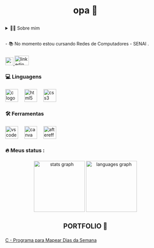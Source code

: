 
###

<h1 align="center">opa 👋</h1>

##

###

<details>
  <summary>👨‍💻 Sobre mim</summary>

  - 💬 Tenho 18 anos, atualmente moro no interior de São Paulo - Brasil, Tenho experiência com Análise de Dados e Visualização de Dados, sou novo na área mas estou cada dia mais ganhando conhecimento e evoluindo.
  
</details>

<p align="left"><br>- 📚 No momento estou cursando Redes de Computadores - SENAI .<br>

###

<div align="left">
  <a href="mailto:eliezerzx01@gmail.com"" target="_blank">
    <img src="https://img.shields.io/static/v1?message=Gmail&logo=gmail&label=&color=D14836&logoColor=white&labelColor=&style=for-the-badge" height="25" alt="gmail logo"  />  <a href="https://www.linkedin.com/in/eliezer-carvalho-4093812bb" target="_blank"> <img src="https://raw.githubusercontent.com/maurodesouza/profile-readme-generator/master/src/assets/icons/social/linkedin/default.svg" width="45" height="30" alt="linkedin logo"  />
  </a>
    
</div>

###
</div>

###

<h3 align="left">💻 Linguagens</h3>

###


<div align="left">
  <img src="https://cdn.jsdelivr.net/gh/devicons/devicon/icons/c/c-original.svg" height="40" alt="c logo"  />
  <img width="12" />
  <img src="https://cdn.jsdelivr.net/gh/devicons/devicon/icons/html5/html5-original.svg" height="40" alt="html5 logo"  />
  <img width="12" />
  <img src="https://cdn.jsdelivr.net/gh/devicons/devicon/icons/css3/css3-original.svg" height="40" alt="css3 logo"  />
</div>

###


<h3 align="left">🛠 Ferramentas</h3>

###

<div align="left">
  <img src="https://cdn.jsdelivr.net/gh/devicons/devicon/icons/vscode/vscode-original.svg" height="40" alt="vscode logo"  />
  <img width="12" />
  <img src="https://cdn.jsdelivr.net/gh/devicons/devicon/icons/canva/canva-original.svg" height="40" alt="canva logo"  />
  <img width="12" />
  <img src="https://cdn.jsdelivr.net/gh/devicons/devicon/icons/aftereffects/aftereffects-original.svg" height="40" alt="aftereffects logo"  />
</div>

###


<h3 align="left">🔥   Meus status :</h3>


###

<div align="center">
  <img src="https://github-readme-stats.vercel.app/api?username=eliezerzx&hide_title=false&hide_rank=false&show_icons=true&include_all_commits=true&count_private=true&disable_animations=false&theme=midnight-purple&locale=en&hide_border=false&order=1&custom_title=Eliezer%20GitHub%20Stats%20:" height="160" alt="stats graph"  />
  <img src="https://github-readme-stats.vercel.app/api/top-langs?username=eliezerzx&locale=en&hide_title=false&layout=compact&card_width=320&langs_count=5&theme=midnight-purple&hide_border=false&order=2&custom_title=Most%20Used%20Languages%20:" height="160" alt="languages graph"  />
</div>

###


###

<h2 align="center">PORTFOLIO 📝</h2>

###

[C - Programa para Mapear Dias da Semana](https://github.com/eliezerzx/Programa-em-C-para-Mapear-Dias-da-Semana)</p>

###

